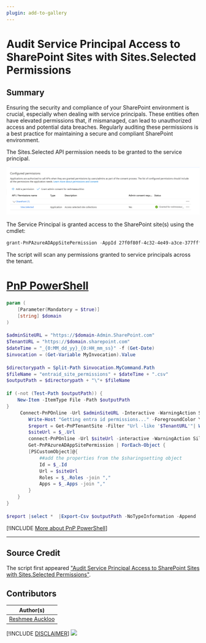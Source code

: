```yaml
---
plugin: add-to-gallery
---
```


# Audit Service Principal Access to SharePoint Sites with Sites.Selected Permissions 

## Summary

Ensuring the security and compliance of your SharePoint environment is crucial, especially when dealing with service principals. These entities often have elevated permissions that, if mismanaged, can lead to unauthorized access and potential data breaches. Regularly auditing these permissions is a best practice for maintaining a secure and compliant SharePoint environment.

The Sites.Selected API permission needs to be granted to the service principal. 

![Api Permissions Before](./assets/SitesSelected.png)

The Service Principal is granted access to the SharePoint site(s) using the cmdlet:

```PowerShell
grant-PnPAzureADAppSitePermission -AppId 27f0f80f-4c32-4e49-a3ce-377fff559532 -DisplayName  p-m365  -Permissions FullControl
```

The script will scan any permissions granted to service principals across the tenant.

# [PnP PowerShell](#tab/pnpps)

```powershell
param (
    [Parameter(Mandatory = $true)]
    [string] $domain
)

$adminSiteURL = "https://$domain-Admin.SharePoint.com"
$TenantURL = "https://$domain.sharepoint.com"
$dateTime = "_{0:MM_dd_yy}_{0:HH_mm_ss}" -f (Get-Date)
$invocation = (Get-Variable MyInvocation).Value

$directorypath = Split-Path $invocation.MyCommand.Path
$fileName = "entraid_site_permissions" + $dateTime + ".csv"
$outputPath = $directorypath + "\"+ $fileName

if (-not (Test-Path $outputPath)) {
    New-Item -ItemType File -Path $outputPath
}
     Connect-PnPOnline -Url $adminSiteURL -Interactive -WarningAction SilentlyContinue
        Write-Host "Getting entra id permissions..." -ForegroundColor Yellow
        $report = Get-PnPTenantSite -Filter "Url -like '$TenantURL'"| Where-Object { $_.Template -ne 'RedirectSite#0' }  | foreach-object {
        $siteUrl = $_.Url
        connect-PnPOnline -Url $siteUrl -interactive -WarningAction SilentlyContinue
        Get-PnPAzureADAppSitePermission | ForEach-Object {
        [PSCustomObject]@{
            ##add the properties from the $sharingsetting object
            Id = $_.Id
            Url = $siteUrl
            Roles = $_.Roles -join ","
            Apps = $_.Apps -join ","
        }
    }
}

$report |select *  |Export-Csv $outputPath -NoTypeInformation -Append
```

[!INCLUDE [More about PnP PowerShell](../../docfx/includes/MORE-PNPPS.md)]

***

## Source Credit

The script first appeared  ["Audit Service Principal Access to SharePoint Sites with Sites.Selected Permissions"](https://reshmeeauckloo.com/posts/powershell-sharepoint-get-entraid-permissions/).


## Contributors

| Author(s) |
|-----------|
| [Reshmee Auckloo](https://github.com/reshmee011)|


[!INCLUDE [DISCLAIMER](../../docfx/includes/DISCLAIMER.md)]
<img src="https://m365-visitor-stats.azurewebsites.net/script-samples/scripts/template-script-submission" aria-hidden="true" />

